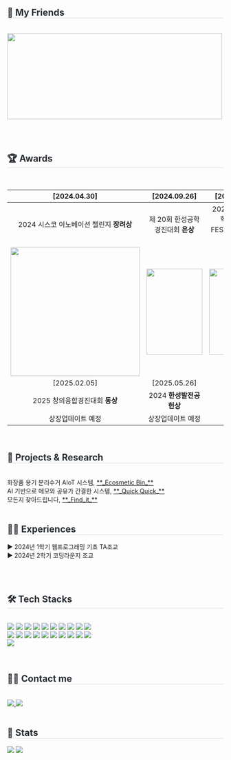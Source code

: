 <h2 style="border-bottom: 1px solid #d8dee4; color: #282d33;"> 🐶 My Friends </h2> <br> 
<a href="https://github.com/devxb/gitanimals">
<img
  src="https://render.gitanimals.org/farms/niroey"
  width="500"
  height="200"
/>
</a>

<br> <br>

<h2 style="border-bottom: 1px solid #d8dee4; color: #282d33;"> 🏆 Awards </h2> <br> 


| [2024.04.30]  | [2024.09.26]  | [2024.11.27]  |
|:-:|:-:|:-:|
| 2024 시스코 이노베이션 챌린지 **장려상**  | 제 20회 한성공학경진대회 **은상**  | 2024 SW중심대학 연합 SW FESTIVAL **최우수상**  |
| <img src="https://github.com/user-attachments/assets/3c99da22-33b7-43cd-a77d-9fdbc9829737" width="300"/> | <img src="https://github.com/user-attachments/assets/3dc48a65-daf8-4756-988a-627682315f60" width="130px" height="200px" />| <img src="https://github.com/user-attachments/assets/c5994e91-194c-4503-afb3-eea57326904c" width="130px" height="200px"> |
| [2025.02.05]  | [2025.05.26]  |   |
| 2025 창의융합경진대회 **동상**  | 2024 **한성발전공헌상** |   |
| 상장업데이트 예정 | 상장업데이트 예정 |  |


<br>
<h2 style="border-bottom: 1px solid #d8dee4; color: #282d33;"> 📄 Projects & Research </h2> <br> 
화장품 용기 분리수거 AIoT 시스템, <a href="https://github.com/HSU-REPLAY/Ecosmetic-Bin" target="_blank"> **_Ecosmetic Bin_** </a> <br>
AI 기반으로 메모와 공유가 간결한 시스템, <a href="https://github.com/HwangCheese/QuickQuick" target="_blank"> **_Quick Quick_** </a> 
<br>
모든지 찾아드립니다, <a href="https://github.com/HSU-Findit" target="_blank"> **_Find_it_** </a> <br><br>

<h2 style="border-bottom: 1px solid #d8dee4; color: #282d33;"> 💪🏻 Experiences </h2>
▶ 2024년 1학기 웹프로그래밍 기초 TA조교 <br>
▶ 2024년 2학기 코딩라운지 조교

<br><br>
<div style="text-align: left;">
    <h2 style="border-bottom: 1px solid #d8dee4; color: #282d33;"> 🛠️ Tech Stacks </h2> <br> 
    <div style="margin: ; text-align: left;" "text-align: left;"> <img src="https://img.shields.io/badge/Android-3DDC84?style=flat&logo=Android&logoColor=white">
          <img src="https://img.shields.io/badge/Apache Tomcat-F8DC75?style=flat&logo=Apache Tomcat&logoColor=white">
          <img src="https://img.shields.io/badge/C-A8B9CC?style=flat&logo=C&logoColor=white">
          <img src="https://img.shields.io/badge/CSS3-1572B6?style=flat&logo=CSS3&logoColor=white">
          <img src="https://img.shields.io/badge/Firebase-FFCA28?style=flat&logo=Firebase&logoColor=white">
          <img src="https://img.shields.io/badge/Figma-F24E1E?style=flat&logo=Figma&logoColor=white">
          <img src="https://img.shields.io/badge/Flutter-02569B?style=flat&logo=Flutter&logoColor=white">
          <img src="https://img.shields.io/badge/Flask-000000?style=flat&logo=Flask&logoColor=white">
          <img src="https://img.shields.io/badge/Git-F05032?style=flat&logo=Git&logoColor=white">
          <img src="https://img.shields.io/badge/HTML5-E34F26?style=flat&logo=HTML5&logoColor=white">
          <br/><img src="https://img.shields.io/badge/IOS-000000?style=flat&logo=IOS&logoColor=white">
          <img src="https://img.shields.io/badge/Java-007396?style=flat&logo=Java&logoColor=white">
          <img src="https://img.shields.io/badge/Javascript-F7DF1E?style=flat&logo=Javascript&logoColor=white">
          <img src="https://img.shields.io/badge/Linux-FCC624?style=flat&logo=Linux&logoColor=white">
          <img src="https://img.shields.io/badge/MySQL-4479A1?style=flat&logo=MySQL&logoColor=white">
          <img src="https://img.shields.io/badge/Node.js-339933?style=flat&logo=Node.js&logoColor=white">
          <img src="https://img.shields.io/badge/Notion-000000?style=flat&logo=Notion&logoColor=white">
          <img src="https://img.shields.io/badge/Oracle-F80000?style=flat&logo=Oracle&logoColor=white">
          <img src="https://img.shields.io/badge/Python-3776AB?style=flat&logo=Python&logoColor=white">
          <img src="https://img.shields.io/badge/React-61DAFB?style=flat&logo=React&logoColor=white">
          <br/><img src="https://img.shields.io/badge/Spring-6DB33F?style=flat&logo=Spring&logoColor=white">
          </div>
    </div>
    <div style="text-align: left;">
    <br><br><h2 style="border-bottom: 1px solid #d8dee4; color: #282d33;"> 🧑‍💻 Contact me </h2> <br> 
    <div style="text-align: left;"> <a href=https://hawhy.tistory.com/> <img src="https://img.shields.io/badge/Tistory-000000?style=flat&logo=Tistory&logoColor=white&link=https://hawhy.tistory.com/"> </a>
         <a href=mailto:duflssla@gmail.com> <img src="https://img.shields.io/badge/Gmail-EA4335?style=flat&logo=Gmail&logoColor=white&link=mailto:duflssla@gmail.com"> </a>
          </div>  <br> 
    <div style="text-align: left;">  </div> 
    </div>
    <div style="text-align: left;"> 
    <h2 style="border-bottom: 1px solid #d8dee4; color: #282d33;"> 🏅 Stats </h2> <div style="text-align: left;"> <img src="https://github-readme-stats.vercel.app/api?username=niroey&bg_color=180,000000,&title_color=000000&text_color=000000"
         /> <img src="https://github-readme-stats.vercel.app/api/top-langs/?username=niroey&layout=compact&bg_color=180,000000,&title_color=000000&text_color=000000"
           /> </div> 
    </div>
    
